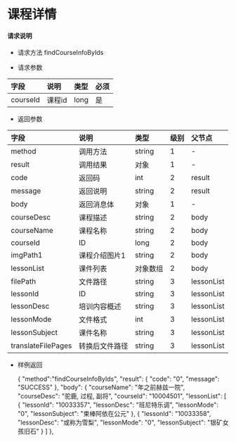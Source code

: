 # 课程详情

#### **请求说明**

* 请求方法 findCourseInfoByIds

* 请求参数


| 字段 | 说明 | 类型 | 必须 |
| :--- | :--- | :--- | :--- |
| courseId| 课程id | long| 是 |

* 返回参数

| 字段 | 说明 | 类型 | 级别 | 父节点 |
| :--- | :--- | :--- | :--- | :--- |
| method| 调用方法 | string | 1 | - |
| result | 调用结果 | 对象 | 1 | - |
| code | 返回码| int | 2 | result |
| message| 返回说明 | string | 2 | result |
| body | 返回消息体 | 对象 | 1 | - |
| courseDesc| 课程描述 | string | 2 |body|
| courseName| 课程名称 | string | 2 |body|
| courseId| ID | long | 2 |body|
| imgPath1| 课程介绍图片1 | string | 2 |body|
| lessonList| 课件列表 | 对象数组 | 2 |body|
| filePath | 文件路径 | string | 3 | lessonList|
| lessonId| ID | string | 3 | lessonList|
|lessonDesc| 培训内容概述 | string | 3 | lessonList|
|lessonMode| 文件格式 | int | 3 | lessonList|
|lessonSubject | 课件名称 | string | 3 | lessonList|
|translateFilePages | 转换后文件路径 | string | 3 | lessonList|



* 样例返回

    
    {
    "method":"findCourseInfoByIds",
    "result":
        {
        "code": "0",
        "message": "SUCCESS"
        },
    "body": {
        "courseName": "年之前赫兹一院", 
        "courseDesc": "驼鹿, 过程, 副将", 
        "courseId": "10004501", 
        "lessonList": 
            [
                {
                    "lessonId": "10033357", 
                    "lessonDesc": "班尼特乐调", 
                    "lessonMode": "0", 
                    "lessonSubject": "束棒阿依在公元"
                }, 
                {
                    "lessonId": "10033358", 
                    "lessonDesc": "或称为雪梨", 
                    "lessonMode": "0", 
                    "lessonSubject": "银矿女孩旧石"
                }
            ]
    }, 